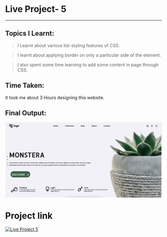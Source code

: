 # Live Project- 5 
***
## Topics I Learnt:

> I Learnt about various list-styling features of CSS.

> I learnt about applying border on only a particular side of the element.

> I also spent some time learning to add some content in page through CSS.

## Time Taken:

It took me about 3 Hours designing this website.

## Final Output:
![Output](/Screenshot.png)

# Project link
[![Live Project 5](https://img.shields.io/badge/Project--5-Netlify-blue)](https://iyuvrajsha-project5.netlify.app/ "Project 5")